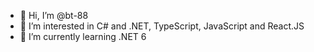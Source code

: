 - 👋 Hi, I’m @bt-88
- 👀 I’m interested in C# and .NET, TypeScript, JavaScript and React.JS
- 🌱 I’m currently learning .NET 6

<!---
bt-88/bt-88 is a ✨ special ✨ repository because its `README.md` (this file) appears on your GitHub profile.
You can click the Preview link to take a look at your changes.
--->
